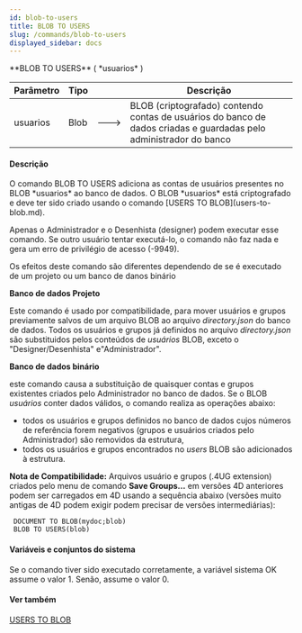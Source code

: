 ```yaml
---
id: blob-to-users
title: BLOB TO USERS
slug: /commands/blob-to-users
displayed_sidebar: docs
---
```


<!--REF #_command_.BLOB TO USERS.Syntax-->**BLOB TO USERS** ( *usuarios* )<!-- END REF-->
<!--REF #_command_.BLOB TO USERS.Params-->
| Parâmetro | Tipo |  | Descrição |
| --- | --- | --- | --- |
| usuarios | Blob | &#x1F852; | BLOB (criptografado) contendo contas de usuários do banco de dados criadas e guardadas pelo administrador do banco |

<!-- END REF-->

#### Descrição 

<!--REF #_command_.BLOB TO USERS.Summary-->O comando BLOB TO USERS adiciona as contas de usuários presentes no BLOB *usuarios* ao banco de dados.<!-- END REF--> O BLOB *usuarios* está criptografado e deve ter sido criado usando o comando [USERS TO BLOB](users-to-blob.md).

Apenas o Administrador e o Desenhista (designer) podem executar esse comando. Se outro usuário tentar executá-lo, o comando não faz nada e gera um erro de privilégio de acesso (-9949).

Os efeitos deste comando são diferentes dependendo de se é executado de um projeto ou um banco de danos binário

**Banco de dados Projeto**

Este comando é usado por compatibilidade, para mover usuários e grupos previamente salvos de um arquivo BLOB ao arquivo *directory.json* do banco de dados. Todos os usuários e grupos já definidos no arquivo *directory.json* são substituidos pelos conteúdos de *usuários* BLOB, exceto o "Designer/Desenhista" e"Administrador".

**Banco de dados binário**

este comando causa a substituição de quaisquer contas e grupos existentes criados pelo Administrador no banco de dados. Se o BLOB *usuários* conter dados válidos, o comando realiza as operações abaixo:

* todos os usuários e grupos definidos no banco de dados cujos números de referência forem negativos (grupos e usuários criados pelo Administrador) são removidos da estrutura,
* todos os usuários e grupos encontrados no *users* BLOB são adicionados à estrutura.

**Nota de Compatibilidade:** Arquivos usuário e grupos (.4UG extension) criados pelo menu de comando **Save Groups...** em versões 4D anteriores podem ser carregados em 4D usando a sequência abaixo (versões muito antigas de 4D podem exigir podem precisar de versões intermediárias):

```4d
 DOCUMENT TO BLOB(mydoc;blob)
 BLOB TO USERS(blob)
```

#### Variáveis e conjuntos do sistema 

 Se o comando tiver sido executado corretamente, a variável sistema OK assume o valor 1\. Senão, assume o valor 0.

#### Ver também 

[USERS TO BLOB](users-to-blob.md)  
